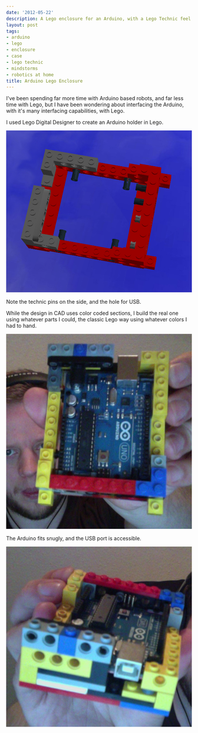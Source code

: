 ```yaml
---
date: '2012-05-22'
description: A Lego enclosure for an Arduino, with a Lego Technic feel.
layout: post
tags:
- arduino
- lego
- enclosure
- case
- lego technic
- mindstorms
- robotics at home
title: Arduino Lego Enclosure
---
```

I've been spending far more time with Arduino based robots, and far less time with Lego, but I have been wondering about interfacing the Arduino, with it's many interfacing capabilities, with Lego.

I used Lego Digital Designer to create an Arduino holder in Lego.

![Arduino Lego Holder CAD Design](/galleries/2012/05-22-lego-arduino-holder/lego-arduino-holder-cad.png)

Note the technic pins on the side, and the hole for USB.

While the design in CAD uses color coded sections, I build the real one using whatever parts I could, the classic Lego way using whatever colors I had to hand.

![Arduino Lego Holder](/galleries/2012/05-22-lego-arduino-holder/arduino-in-holder.jpeg)

The Arduino fits snugly, and the USB port is accessible.

![USB port on Arduino in Lego Holder](/galleries/2012/05-22-lego-arduino-holder/lego-arduino-holder-usb.jpeg)
